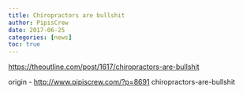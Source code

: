 ```yaml
---
title: Chiropractors are bullshit
author: PipisCrew
date: 2017-06-25
categories: [news]
toc: true
---
```


https://theoutline.com/post/1617/chiropractors-are-bullshit

origin - http://www.pipiscrew.com/?p=8691 chiropractors-are-bullshit